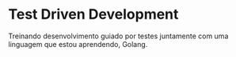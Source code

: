 # Test Driven Development
Treinando desenvolvimento guiado por testes juntamente com uma linguagem que estou aprendendo, Golang.
